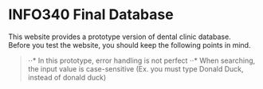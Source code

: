 # INFO340 Final Database

This website provides a prototype version of dental clinic database. <br />
Before you test the website, you should keep the following points in mind.<br />
> ⋅⋅* In this prototype, error handling is not perfect
> ⋅⋅* When searching, the input value is case-sensitive (Ex. you must type Donald Duck, instead of donald duck) 